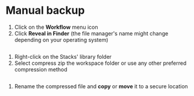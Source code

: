 # Manual backup

1. Click on the **Workflow** menu icon
2. Click **Reveal in Finder** (the file manager's name might change depending on your operating system)

<img :src="$withBase('/assets/img/workspaces/find_workspace_path.png')">

1. Right-click on the Stacks' library folder
2. Select compress zip the workspace folder or use any other preferred compression method

<img :src="$withBase('/assets/img/backup/compress-2.jpg')">

1. Rename the compressed file and **copy** or **move** it to a secure location

<img :src="$withBase('/assets/img/backup/rename.jpg')">